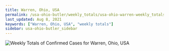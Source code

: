 ```yaml
---
title: Warren, Ohio, USA
permalink: /usa-ohio-butler/weekly_totals/usa-ohio-warren-weekly_totals.html
last_updated: Aug 8, 2021
keywords: ["Warren, Ohio, USA", "weekly totals"]
sidebar: usa-ohio-butler_sidebar
---
```


![Weekly Totals of Confirmed Cases for Warren, Ohio, USA](/covid_tracker/images/graphs/usa-ohio-warren-weekly_totals_graph.png)
